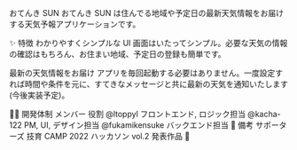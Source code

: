 おてんき SUN
おてんき SUN は住んでる地域や予定日の最新天気情報をお届けする天気予報アプリケーションです。

✨ 特徴
わかりやすくシンプルな UI
画面はいたってシンプル。必要な天気の情報の確認はもちろん、お住まい地域、予定日の登録も簡単です。

最新の天気情報をお届け
アプリを毎回起動する必要はありません。一度設定すれば時間や条件を元に、すてきなメッセージと共に最新の天気を通知いたします(今後実装予定)。

🧑‍💻 開発体制
メンバー	役割
@ltoppyl	フロントエンド, ロジック担当
@kacha-122	PM, UI, デザイン担当
@fukamikensuke	バックエンド担当
👀 備考
サポーターズ 技育 CAMP 2022 ハッカソン vol.2 発表作品 🎉
